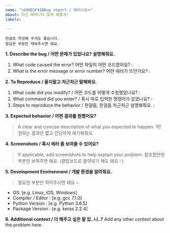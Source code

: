 ```yaml
---
name: "\U0001F41BBug report / 에러나요ㅠ"
about: 다신 에러나지 않게 해줄게!
labels: 

---
```


```
한글로 작성해 주셔도 좋습니다.
필요한 부분만 채워주시면 돼요.
```

**1. Describe the bug / 어떤 문제가 있었나요? 설명해줘요.**

1. What code caused the error? 어떤 파일의 어떤 코드였어요?
 : 
2. What is the error message or error number? 어떤 에러가 뜨던가요?
 : 


**2. To Reproduce / 울지말고 차근차근 말해봐요.**

1. What code did you modify? / 어떤 코드를 어떻게 수정했었나요?
 : 
2. What command did you enter? / 혹시 따로 입력한 명령어가 있었나요?
 : 
3. Steps to reproduce the behavior / 한걸음, 한걸음 차근차근 설명해줘요.
 : 

**3. Expected behavior / 어떤 결과를 원했어요?**
> A clear and concise description of what you expected to happen.
> 딱! 원하는 결과만 짧고 간단하게 얘기해줘요.


**4. Screenshots / 혹시 에러 좀 보여줄 수 있어요?**
> If applicable, add screenshots to help explain your problem.
> 참조할만한 부분만 보여주면 돼요. (클립보드로 붙여넣기 해도 돼요 ! )


**5. Development Environment / 개발 환경을 알려줘요.**
> 필요한 부분만 적어주시면 돼요 ~

- OS: [e.g. Linux, iOS, Windows]
- Compiler / Editor : [e.g. gcc 7.1.0] 
- Python Version :  [e.g. Python 3.6.5]
- Package Version : [e.g. keras 2.2.4]


**6. Additional context / 더 해주고 싶은 말 있..니..?**
Add any other context about the problem here.
